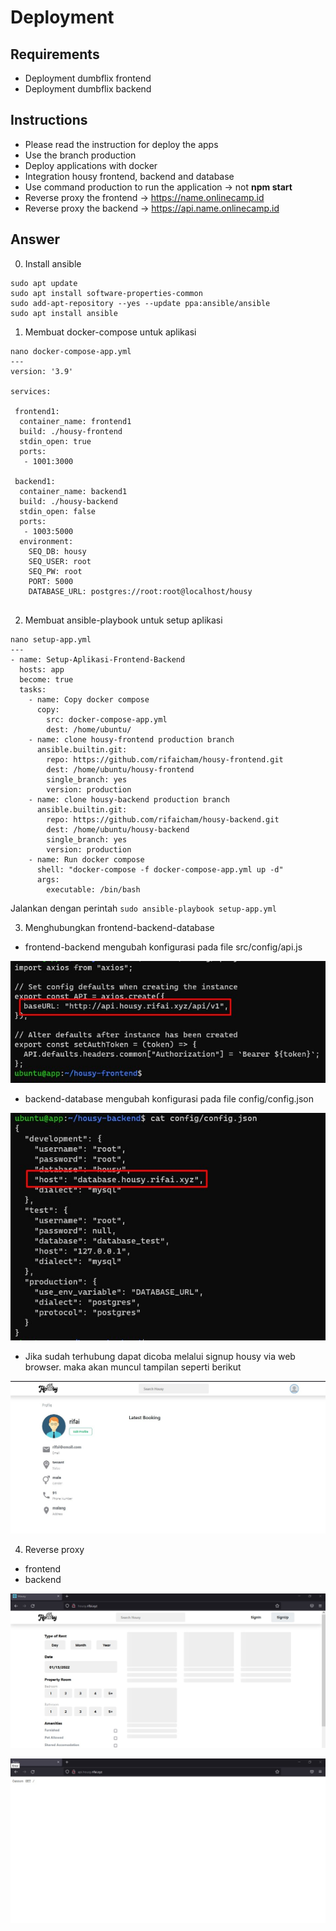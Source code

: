 # Deployment

## Requirements
- Deployment dumbflix frontend
- Deployment dumbflix backend

## Instructions
- Please read the instruction for deploy the apps
- Use the branch production
- Deploy applications with docker
- Integration housy frontend, backend and database
- Use command production to run the application -> not **npm start**
- Reverse proxy the frontend -> https://name.onlinecamp.id
- Reverse proxy the backend -> https://api.name.onlinecamp.id

## Answer
0. Install ansible
```
sudo apt update
sudo apt install software-properties-common
sudo add-apt-repository --yes --update ppa:ansible/ansible
sudo apt install ansible
```

1. Membuat docker-compose untuk aplikasi
```
nano docker-compose-app.yml
---
version: '3.9'

services:

 frontend1:
  container_name: frontend1
  build: ./housy-frontend
  stdin_open: true
  ports:
   - 1001:3000

 backend1:
  container_name: backend1
  build: ./housy-backend
  stdin_open: false
  ports:
   - 1003:5000
  environment:
    SEQ_DB: housy
    SEQ_USER: root
    SEQ_PW: root
    PORT: 5000
    DATABASE_URL: postgres://root:root@localhost/housy
  
```

2. Membuat ansible-playbook untuk setup aplikasi
```
nano setup-app.yml
---
- name: Setup-Aplikasi-Frontend-Backend
  hosts: app
  become: true
  tasks:
    - name: Copy docker compose
      copy:
        src: docker-compose-app.yml
        dest: /home/ubuntu/
    - name: clone housy-frontend production branch
      ansible.builtin.git:
        repo: https://github.com/rifaicham/housy-frontend.git
        dest: /home/ubuntu/housy-frontend
        single_branch: yes
        version: production
    - name: clone housy-backend production branch
      ansible.builtin.git:
        repo: https://github.com/rifaicham/housy-backend.git
        dest: /home/ubuntu/housy-backend
        single_branch: yes
        version: production
    - name: Run docker compose
      shell: "docker-compose -f docker-compose-app.yml up -d"
      args:
        executable: /bin/bash
```
Jalankan dengan perintah `sudo ansible-playbook setup-app.yml`

3. Menghubungkan frontend-backend-database
- frontend-backend
mengubah konfigurasi pada file src/config/api.js
<p align="center">
    <img src="assets\frontend-backend.jpg" />
</p>

- backend-database
mengubah konfigurasi pada file config/config.json
<p align="center">
    <img src="assets\backend-databse.jpg" />
</p>

- Jika sudah terhubung dapat dicoba melalui signup housy via web browser. maka akan muncul tampilan seperti berikut
<p align="center">
    <img src="assets\signuphousy.jpg" />
</p>

4. Reverse proxy
- frontend
- backend
<p align="center">
    <img src="assets\reversefrontend.jpg" />
</p>
<p align="center">
    <img src="assets\reversebackend.jpg" />
</p>